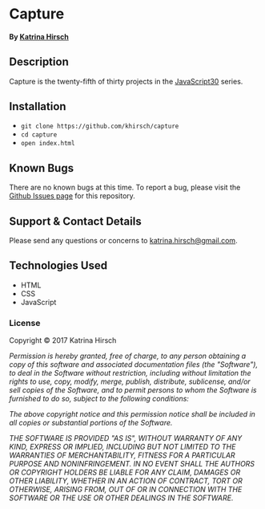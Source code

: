 # Capture

#### By [Katrina Hirsch](https://github.com/khirsch)

## Description

Capture is the twenty-fifth of thirty projects in the [JavaScript30](https://javascript30.com/) series.

## Installation

* `git clone https://github.com/khirsch/capture`
* `cd capture`
* `open index.html`

## Known Bugs

There are no known bugs at this time. To report a bug, please visit the [Github Issues page](https://github.com/khirsch/capture/issues) for this repository.

## Support & Contact Details

Please send any questions or concerns to katrina.hirsch@gmail.com.

## Technologies Used

* HTML
* CSS
* JavaScript

### License

Copyright &copy; 2017 Katrina Hirsch

_Permission is hereby granted, free of charge, to any person obtaining a copy of this software and associated documentation files (the "Software"), to deal in the Software without restriction, including without limitation the rights to use, copy, modify, merge, publish, distribute, sublicense, and/or sell copies of the Software, and to permit persons to whom the Software is furnished to do so, subject to the following conditions:_

_The above copyright notice and this permission notice shall be included in all copies or substantial portions of the Software._

_THE SOFTWARE IS PROVIDED "AS IS", WITHOUT WARRANTY OF ANY KIND, EXPRESS OR IMPLIED, INCLUDING BUT NOT LIMITED TO THE WARRANTIES OF MERCHANTABILITY, FITNESS FOR A PARTICULAR PURPOSE AND NONINFRINGEMENT. IN NO EVENT SHALL THE AUTHORS OR COPYRIGHT HOLDERS BE LIABLE FOR ANY CLAIM, DAMAGES OR OTHER LIABILITY, WHETHER IN AN ACTION OF CONTRACT, TORT OR OTHERWISE, ARISING FROM, OUT OF OR IN CONNECTION WITH THE SOFTWARE OR THE USE OR OTHER DEALINGS IN THE SOFTWARE._
